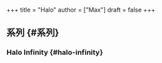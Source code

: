 +++
title = "Halo"
author = ["Max"]
draft = false
+++

## 系列 {#系列}


### Halo Infinity {#halo-infinity}